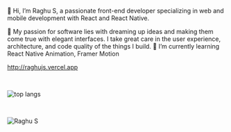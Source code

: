 👋 Hi, I’m Raghu S, a passionate front-end developer specializing in web and mobile development with React and React Native.

👀 My passion for software lies with dreaming up ideas and making them come true with elegant interfaces. I take great care in the user experience, architecture, and code quality of the things I build.
🌱 I’m currently learning React Native Animation, Framer Motion

http://raghujs.vercel.app

<br/>

![top langs](https://github-readme-stats.vercel.app/api/top-langs/?username=raghu04&theme=tokyonight&layout=compact)

<br/>

<p><img src="https://komarev.com/ghpvc/?username=raghu04&label=Profile%20Views&color=5F8575&style=flat" alt="Raghu S" /></p>

<!---
raghu04/raghu04 is a ✨ special ✨ repository because its `README.md` (this file) appears on your GitHub profile.
You can click the Preview link to take a look at your changes.
--->
